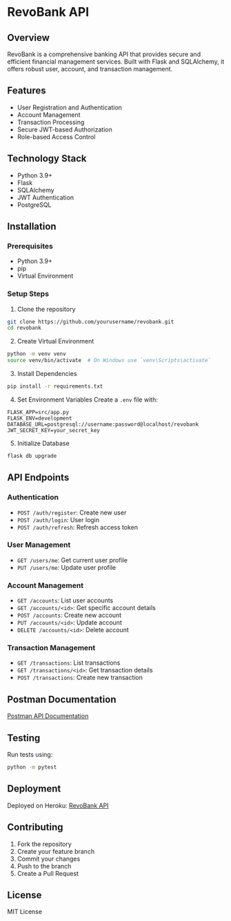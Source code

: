 # RevoBank API

## Overview
RevoBank is a comprehensive banking API that provides secure and efficient financial management services. Built with Flask and SQLAlchemy, it offers robust user, account, and transaction management.

## Features
- User Registration and Authentication
- Account Management
- Transaction Processing
- Secure JWT-based Authorization
- Role-based Access Control

## Technology Stack
- Python 3.9+
- Flask
- SQLAlchemy
- JWT Authentication
- PostgreSQL

## Installation

### Prerequisites
- Python 3.9+
- pip
- Virtual Environment

### Setup Steps
1. Clone the repository
```bash
git clone https://github.com/yourusername/revobank.git
cd revobank
```

2. Create Virtual Environment
```bash
python -m venv venv
source venv/bin/activate  # On Windows use `venv\Scripts\activate`
```

3. Install Dependencies
```bash
pip install -r requirements.txt
```

4. Set Environment Variables
Create a `.env` file with:
```
FLASK_APP=src/app.py
FLASK_ENV=development
DATABASE_URL=postgresql://username:password@localhost/revobank
JWT_SECRET_KEY=your_secret_key
```

5. Initialize Database
```bash
flask db upgrade
```

## API Endpoints

### Authentication
- `POST /auth/register`: Create new user
- `POST /auth/login`: User login
- `POST /auth/refresh`: Refresh access token

### User Management
- `GET /users/me`: Get current user profile
- `PUT /users/me`: Update user profile

### Account Management
- `GET /accounts`: List user accounts
- `GET /accounts/<id>`: Get specific account details
- `POST /accounts`: Create new account
- `PUT /accounts/<id>`: Update account
- `DELETE /accounts/<id>`: Delete account

### Transaction Management
- `GET /transactions`: List transactions
- `GET /transactions/<id>`: Get transaction details
- `POST /transactions`: Create new transaction

## Postman Documentation
[Postman API Documentation](https://documenter.getpostman.com/view/your-postman-link)

## Testing
Run tests using:
```bash
python -m pytest
```

## Deployment
Deployed on Heroku: [RevoBank API](https://revobank-api.herokuapp.com)

## Contributing
1. Fork the repository
2. Create your feature branch
3. Commit your changes
4. Push to the branch
5. Create a Pull Request

## License
MIT License
